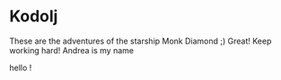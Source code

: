 # Kodolj

These are the adventures of the starship Monk Diamond ;)
Great!
Keep working hard!
Andrea is my name



hello !